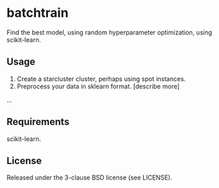 batchtrain
==========

Find the best model, using random hyperparameter optimization, using scikit-learn.

Usage
-----

1. Create a starcluster cluster, perhaps using spot instances.
2. Preprocess your data in sklearn format. [describe more]

...

Requirements
------------

scikit-learn.

License
-------

Released under the 3-clause BSD license (see LICENSE).
